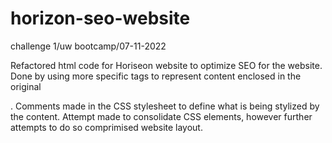 # horizon-seo-website

challenge 1/uw bootcamp/07-11-2022

Refactored html code for Horiseon website to optimize SEO for the website.
Done by using more specific tags to represent content enclosed in the original <div>.
Comments made in the CSS stylesheet to define what is being stylized by the content. 
  Attempt made to consolidate CSS elements, however further attempts to do so comprimised website layout. 
